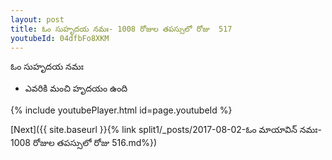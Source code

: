 ```yaml
---
layout: post
title: ఓం సుహృదయ నమః- 1008 రోజుల తపస్సులో రోజు  517
youtubeId: 04dfbFo8XKM
---
```

 
 
 ఓం సుహృదయ నమః  
 
 -  ఎవరికి మంచి హృదయం ఉంది 
 
  
 
  
 
 
 
 
 
 


{% include youtubePlayer.html id=page.youtubeId %}
 
[Next]({{ site.baseurl }}{% link  split1/_posts/2017-08-02-ఓం మాయావిన్ నమః- 1008 రోజుల తపస్సులో రోజు  516.md%})
 

